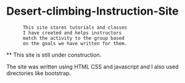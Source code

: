 # Desert-climbing-Instruction-Site

          This site stores tutorials and classes
          I have created and helps instructors
          match the activity to the group based
          on the goals we have written for them.

** This site is still under construction.


The site was written using HTML CSS and javascript
and I also used directories like bootstrap.


